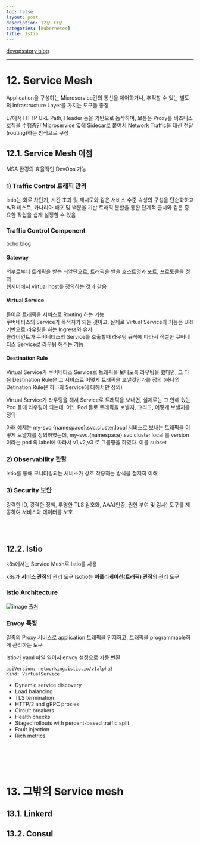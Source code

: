 ```yaml
---
toc: false
layout: post
description: 12장-13장
categories: [kubernetes]
title: Istio
---
```


[devopsstory blog](https://cwal.tistory.com/40?category=942316)

---

# 12. Service Mesh
Application을 구성하는 Microservice간의 통신을 제어하거나, 추적할 수 있는 별도의 Infrastructure Layer를 가지는 도구들 총칭  

L7에서 HTTP URL Path, Header 등을 기반으로 동작하며, 보통은 Proxy를 비즈니스 로직을 수행중인 Microservice 옆에 Sidecar로 붙여서 Network Traffic을 대신 전달(routing)하는 방식으로 구성  

## 12.1. Service Mesh 이점  
MSA 환경의 효율적인 DevOps 가능  

### 1) Traffic Control 트래픽 관리  
Istio는 회로 차단기, 시간 초과 및 재시도와 같은 서비스 수준 속성의 구성을 단순화하고 A/B 테스트, 카나리아 배포 및 백분율 기반 트래픽 분할을 통한 단계적 출시와 같은 중요한 작업을 쉽게 설정할 수 있음  

### Traffic Control Component
[bcho blog](https://bcho.tistory.com/1367)  

#### Gateway  
외부로부터 트래픽을 받는 최앞단으로, 트래픽을 받을 호스트명과 포트, 프로토콜을 정의  
웹서버에서 virtual host를 정의하는 것과 같음  

#### Virtual Service  
들어온 트래픽을 서비스로 Routing 하는 기능  
쿠버네티스의 Service가 목적지가 되는 것이고, 실제로 Virtual Service의 기능은 URI 기반으로 라우팅을 하는 Ingress와 유사  
클라이언트가 쿠버네티스의 Service를 호출할때 라우팅 규칙에 따라서 적절한 쿠버네티스 Service로 라우팅 해주는 기능  

#### Destination Rule  
Virtual Service가 쿠버네티스 Service로 트래픽을 보내도록 라우팅을 했다면, 그 다음 Destination Rule은 그 서비스로 어떻게 트래픽을 보낼것인가를 정의 (하나의 Detination Rule은 하나의 Service에 대해서만 정의)  

Virtual Service가 라우팅을 해서 Service로 트래픽을 보내면, 실제로는 그 안에 있는 Pod 들에 라우팅이 되는데, 어느 Pod 들로 트래픽을 보낼지, 그리고, 어떻게 보낼지를 정의  

아래 예제는 my-svc.{namespace}.svc.cluster.local 서비스로 보내는 트래픽을 어떻게 보낼지를 정의하였는데, my-svc.{namespace}.svc.cluster.local  를 version이라는 pod 의 label에 따라서 v1,v2,v3 로 그룹핑을 하였다. 이를 subset  


### 2) Observability 관찰  
Istio를 통해 모니터링되는 서비스가 상호 작용하는 방식을 철저히 이해  

### 3) Security 보안  
강력한 ID, 강력한 정책, 투명한 TLS 암호화, AAA(인증, 권한 부여 및 감사) 도구를 제공하여 서비스와 데이터를 보호  

<br><br>

## 12.2. Istio  
k8s에서는 Service Mesh로 Istio를 사용  

k8s가 **서비스 관점**의 관리 도구
Isotio는 **어플리케이션(트래픽) 관점**의 관리 도구

### Istio Architecture  
![image](https://user-images.githubusercontent.com/83441376/154282693-f0292743-6586-493e-866e-b7060c72fac7.png)
[출처](https://istio.io/latest/docs/ops/deployment/architecture/)  

### Envoy 특징
일종의 Proxy 서비스로 application 트래픽을 인지하고, 트래픽을 programmable하게 관리하는 도구  

Istio가 yaml 파일 읽어서 envoy 설정으로 자동 변환  

```
apiVersion: networking.istio.io/v1alpha3
Kind: VirtualService
```

- Dynamic service discovery  
- Load balancing  
- TLS termination  
- HTTP/2 and gRPC proxies  
- Circuit breakers  
- Health checks  
- Staged rollouts with percent-based traffic split  
- Fault injection  
- Rich metrics  




<br><br>
---

# 13. 그밖의 Service mesh

## 13.1. Linkerd  

## 13.2. Consul  







<br><br>
---
